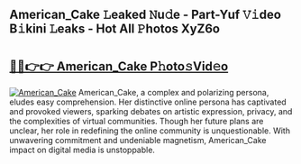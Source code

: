 ## American_Cake 𝙻eaked 𝙽u𝚍e - Part-Yuf 𝚅𝚒deo B𝚒kini 𝙻eaks - Hot All 𝙿hotos XyZ6o

# <h2><a href="http://ld0t6l3.urlbe.top/?page=American_Cake">🔗🔗👉👉 American_Cake P𝚑oto𝚜Vid𝚎o</a></h2>

[![American_Cake](https://i.imgur.com/eBuTRDB.gif)](http://ld0t6l3.urlbe.top/?page=American_Cake)
American_Cake, a complex and polarizing persona, eludes easy comprehension. Her distinctive online persona has captivated and provoked viewers, sparking debates on artistic expression, privacy, and the complexities of virtual communities. Though her future plans are unclear, her role in redefining the online community is unquestionable. With unwavering commitment and undeniable magnetism, American_Cake impact on digital media is unstoppable.
